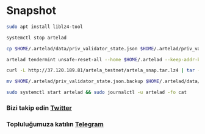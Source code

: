 # Snapshot

```bash
sudo apt install liblz4-tool

systemctl stop artelad

cp $HOME/.artelad/data/priv_validator_state.json $HOME/.artelad/priv_validator_state.json.backup

artelad tendermint unsafe-reset-all --home $HOME/.artelad --keep-addr-book

curl -L http://37.120.189.81/artela_testnet/artela_snap.tar.lz4 | tar -I lz4 -xf - -C $HOME/.artelad

mv $HOME/.artelad/priv_validator_state.json.backup $HOME/.artelad/data/priv_validator_state.json

sudo systemctl start artelad && sudo journalctl -u artelad -fo cat
```
### Bizi takip edin [Twitter](https://twitter.com/corenodeHQ)
### Topluluğumuza katılın [Telegram](https://t.me/corenodechat)
